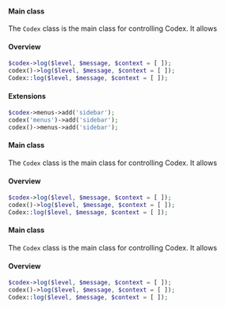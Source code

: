 <!--section:main-->
#### Main class
The `Codex` class is the main class for controlling Codex. It allows
#### Overview
```php
$codex->log($level, $message, $context = [ ]);
codex()->log($level, $message, $context = [ ]);
Codex::log($level, $message, $context = [ ]);
```

<!--section:tab:Extensions-->
#### Extensions
```php
$codex->menus->add('sidebar');
codex('menus')->add('sidebar');
codex()->menus->add('sidebar');
```
#### Main class
The `Codex` class is the main class for controlling Codex. It allows
#### Overview
```php
$codex->log($level, $message, $context = [ ]);
codex()->log($level, $message, $context = [ ]);
Codex::log($level, $message, $context = [ ]);
```

<!--section:tab:Extensions-->
#### Main class
The `Codex` class is the main class for controlling Codex. It allows
#### Overview
```php
$codex->log($level, $message, $context = [ ]);
codex()->log($level, $message, $context = [ ]);
Codex::log($level, $message, $context = [ ]);
```